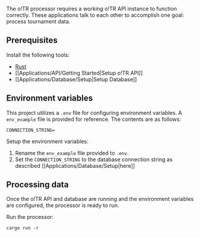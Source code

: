The o!TR processor requires a working o!TR API instance to function correctly. These applications talk to each other to accomplish one goal: process tournament data.

## Prerequisites

Install the following tools:

- [Rust](https://www.rust-lang.org/)
- [[Applications/API/Getting Started|Setup o!TR API]]
- [[Applications/Database/Setup|Setup Database]]

## Environment variables

This project utilizes a `.env` file for configuring environment variables. A `env_example` file is provided for reference. The contents are as follows:

```
CONNECTION_STRING=
```

Setup the environment variables:

1. Rename the `env_example` file provided to `.env`.
2. Set the `CONNECTION_STRING` to the database connection string as described [[Applications/Database/Setup|here]]

## Processing data

Once the o!TR API and database are running and the environment variables are configured, the processor is ready to run.

Run the processor:

```
cargo run -r
```
